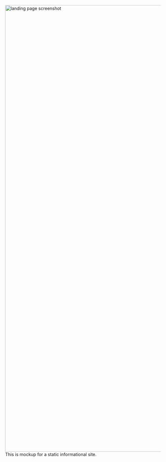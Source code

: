 <img width="1440" alt="landing page screenshot" src="https://user-images.githubusercontent.com/86674284/199323846-67271c48-171d-4569-b00e-31433c14aef3.png">
This is mockup for a static informational site. 
